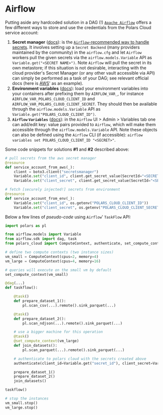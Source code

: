 # Airflow

Putting aside any hardcoded solution in a DAG (!) [`Apache Airflow`](https://airflow.apache.org/)
offers a few different ways to store and use the credentials from the Polars Cloud service account:

1. **Secret manager**
   ([docs](https://airflow.apache.org/docs/apache-airflow/stable/security/secrets/secrets-backend/index.html)):
   is the <ins> `Airflow`-recommended way to handle secrets</ins>. It involves setting up a
   `Secret Backend` (many providers maintained by the community) in the `airflow.cfg` and let
   `Airflow` workers pull the given secrets via the `airflow.models.Variable` API as
   `Variable.get("<SECRET NAME>")`. Note `Airflow` will pull the secret in its own metastore; if
   this situation is not desirable, interacting with the cloud provider's Secret Manager (or any
   other vault accessible via API) can simply be performed as a task of your DAG; see relevant
   official docs (here is
   [AWS](https://docs.aws.amazon.com/secretsmanager/latest/userguide/retrieving-secrets-python.html)'
   as an example).
2. **Environment variables**
   ([docs](https://airflow.apache.org/docs/apache-airflow/stable/howto/variable.html#storing-variables-in-environment-variables)):
   load your environment variables into your containers after prefixing them by `AIRFLOW_VAR_`, for
   instance `AIRFLOW_VAR_POLARS_CLOUD_CLIENT_ID` and `AIRFLOW_VAR_POLARS_CLOUD_CLIENT_SECRET`. They
   should then be available through the `airflow.models.Variable` API as
   `Variable.get("POLARS_CLOUD_CLIENT_ID")`.
3. **`Airflow` `Variables`**
   ([docs](https://airflow.apache.org/docs/apache-airflow/stable/howto/variable.html#managing-variables)):
   in the `Airflow` UI > Admin > Variables tab one can add/edit key: value pairs provided to
   `Airflow`, which will make them accessible through the `airflow.models.Variable` API. Note these
   objects can also be defined using the `Airflow` CLI (if accessible):
   `airflow variables set POLARS_CLOUD_CLIENT_ID "<SECRET>"`.

Some code snippets for solutions **#1** and **#2** described above:

```python
# pull secrets from the aws secret manager
@resource
def service_account_from_aws(_):
    client = boto3.client("secretsmanager")
    Variable.set("client_id", client.get_secret_value(SecretId="<SECRET NAME>")["SecretString"])
    Variable.set("client_secret", client.get_secret_value(SecretId="<SECRET NAME>")["SecretString"])
```

```python
# fetch [securely injected!] secrets from environment
@resource
def service_account_from_env(_):
    Variable.set("client_id", os.getenv("POLARS_CLOUD_CLIENT_ID"))
    Variable.set("client_secret", os.getenv("POLARS_CLOUD_CLIENT_SECRET"))
```

Below a few lines of _pseudo-code_ using `Airflow`' `TaskFlow` API:

```python
import polars as pl

from airflow.models import Variable
from airflow.sdk import dag, task
from polars_cloud import ComputeContext, authenticate, set_compute_context

# define two compute contexts (two instance sizes)
vm_small = ComputeContext(cpus=2, memory=4)
vm_large = ComputeContext(cpus=4, memory=16)

# queries will execute on the small vm by default
set_compute_context(vm_small)

@dag(...)
def taskflow():

    @task()
    def prepare_dataset_1():
        pl.scan_csv(...).remote().sink_parquet(...)

    @task()
    def prepare_dataset_2():
        pl.scan_ndjson(...).remote().sink_parquet(...)

    # use a bigger machine for this operation
    @task()
    @set_compute_context(vm_large)
    def join_datasets():
        pl.scan_parquet(...).remote().sink_parquet(...)

    # authenticate to polars cloud with the secrets created above
    authenticate(client_id=Variable.get("secret_id"), client_secret=Variable.get("secret_secret"))

    prepare_dataset_1()
    prepare_dataset_2()
    join_datasets()

taskflow()

# stop the instances
vm_small.stop()
vm_large.stop()
```
